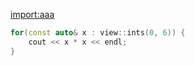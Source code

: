 [import:aaa](main.py)

```cpp
for(const auto& x : view::ints(0, 6)) {
    cout << x * x << endl;
}
``` 